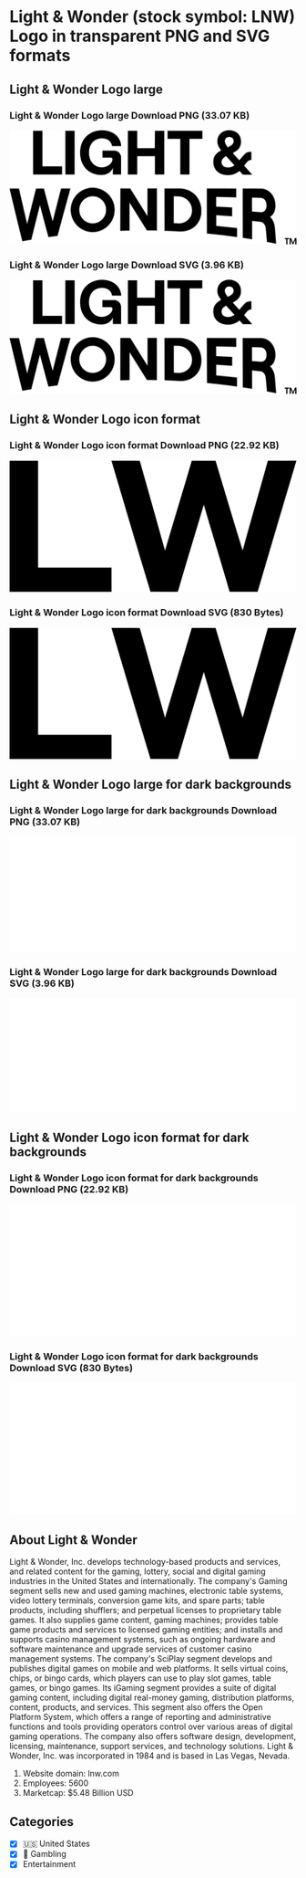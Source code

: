 # Light & Wonder (stock symbol: LNW) Logo in transparent PNG and SVG formats

## Light & Wonder Logo large

### Light & Wonder Logo large Download PNG (33.07 KB)

![Light & Wonder Logo large Download PNG (33.07 KB)](/img/orig/LNW_BIG-9d32ebff.png)

### Light & Wonder Logo large Download SVG (3.96 KB)

![Light & Wonder Logo large Download SVG (3.96 KB)](/img/orig/LNW_BIG-7d521e7c.svg)

## Light & Wonder Logo icon format

### Light & Wonder Logo icon format Download PNG (22.92 KB)

![Light & Wonder Logo icon format Download PNG (22.92 KB)](/img/orig/LNW-8e9df3eb.png)

### Light & Wonder Logo icon format Download SVG (830 Bytes)

![Light & Wonder Logo icon format Download SVG (830 Bytes)](/img/orig/LNW-03c6c4df.svg)

## Light & Wonder Logo large for dark backgrounds

### Light & Wonder Logo large for dark backgrounds Download PNG (33.07 KB)

![Light & Wonder Logo large for dark backgrounds Download PNG (33.07 KB)](/img/orig/LNW_BIG.D-c2724861.png)

### Light & Wonder Logo large for dark backgrounds Download SVG (3.96 KB)

![Light & Wonder Logo large for dark backgrounds Download SVG (3.96 KB)](/img/orig/LNW_BIG.D-d2b950f4.svg)

## Light & Wonder Logo icon format for dark backgrounds

### Light & Wonder Logo icon format for dark backgrounds Download PNG (22.92 KB)

![Light & Wonder Logo icon format for dark backgrounds Download PNG (22.92 KB)](/img/orig/LNW.D-72926b5a.png)

### Light & Wonder Logo icon format for dark backgrounds Download SVG (830 Bytes)

![Light & Wonder Logo icon format for dark backgrounds Download SVG (830 Bytes)](/img/orig/LNW.D-da8c6526.svg)

## About Light & Wonder

Light & Wonder, Inc. develops technology-based products and services, and related content for the gaming, lottery, social and digital gaming industries in the United States and internationally. The company's Gaming segment sells new and used gaming machines, electronic table systems, video lottery terminals, conversion game kits, and spare parts; table products, including shufflers; and perpetual licenses to proprietary table games. It also supplies game content, gaming machines; provides table game products and services to licensed gaming entities; and installs and supports casino management systems, such as ongoing hardware and software maintenance and upgrade services of customer casino management systems. The company's SciPlay segment develops and publishes digital games on mobile and web platforms. It sells virtual coins, chips, or bingo cards, which players can use to play slot games, table games, or bingo games. Its iGaming segment provides a suite of digital gaming content, including digital real-money gaming, distribution platforms, content, products, and services. This segment also offers the Open Platform System, which offers a range of reporting and administrative functions and tools providing operators control over various areas of digital gaming operations. The company also offers software design, development, licensing, maintenance, support services, and technology solutions. Light & Wonder, Inc. was incorporated in 1984 and is based in Las Vegas, Nevada.

1. Website domain: lnw.com
2. Employees: 5600
3. Marketcap: $5.48 Billion USD


## Categories
- [x] 🇺🇸 United States
- [x] 🎰 Gambling
- [x] Entertainment
